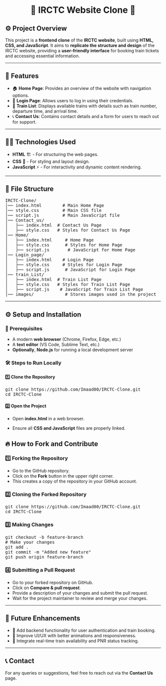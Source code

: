 <h1 align="center"> 🚆 IRCTC Website Clone 🚆 </h1>

<h2>⚙️ Project Overview</h2>
<p>
  This project is a <strong>frontend clone</strong> of the <strong>IRCTC website</strong>, built using <strong>HTML, CSS, and JavaScript</strong>. 
  It aims to <strong>replicate the structure and design</strong> of the IRCTC website, providing a <strong>user-friendly interface</strong> 
  for booking train tickets and accessing essential information.
</p>

<hr>

<h2>🚀 Features</h2>
<ul>
  <li>🏠 <strong>Home Page</strong>: Provides an overview of the website with navigation options.</li>
  <li>🔐 <strong>Login Page</strong>: Allows users to log in using their credentials.</li>
  <li>🚆 <strong>Train List</strong>: Displays available trains with details such as train number, departure time, and arrival time.</li>
  <li>📞 <strong>Contact Us</strong>: Contains contact details and a form for users to reach out for support.</li>
</ul>

<hr>

<h2>🧑‍💻 Technologies Used</h2>
<ul>
  <li><strong>HTML</strong> 🏗️ - For structuring the web pages.</li>
  <li><strong>CSS</strong> 🎨 - For styling and layout design.</li>
  <li><strong>JavaScript</strong> ⚡ - For interactivity and dynamic content rendering.</li>
</ul>

<hr>

<h2>📂 File Structure</h2>
<pre>
IRCTC-Clone/
│── index.html        # Main Home Page
│── style.css         # Main CSS file
│── script.js         # Main JavaScript file
│── Contact_us/
│   ├── index.html  # Contact Us Page
│   ├── style.css   # Styles for Contact Us Page
│── Home/
│   ├── index.html     # Home Page
│   ├── style.css      # Styles for Home Page
│   ├── script.js       # JavaScript for Home Page
│── Login_page/
│   ├── index.html    # Login Page
│   ├── style.css     # Styles for Login Page
│   ├── script.js      # JavaScript for Login Page
│── train_List/
│   ├── index.html  # Train List Page
│   ├── style.css   # Styles for Train List Page
│   ├── script.js    # JavaScript for Train List Page
│── images/            # Stores images used in the project
</pre>

<hr>

<h2>⚙️ Setup and Installation</h2>

<h3>📌 Prerequisites</h3>
<ul>
  <li>A modern <strong>web browser</strong> (Chrome, Firefox, Edge, etc.)</li>
  <li>A <strong>text editor</strong> (VS Code, Sublime Text, etc.)</li>
  <li><strong>Optionally</strong>, <strong>Node.js</strong> for running a local development server</li>
</ul>

<h3>🛠️ Steps to Run Locally</h3>

<h4>1️⃣ Clone the Repository</h4>
<pre>
git clone https://github.com/Imaad00/IRCTC-Clone.git
cd IRCTC-Clone
</pre>

<h4>2️⃣ Open the Project</h4>
<ul>
  <li><p>Open <strong>index.html</strong> in a web browser.</p></li>
  <li><p>Ensure all <strong>CSS and JavaScript</strong> files are properly linked.</p></li>
</ul>


<h2>🔥 How to Fork and Contribute</h2>

<h3>1️⃣ Forking the Repository</h3>
<ul>
  <li>Go to the GitHub repository.</li>
  <li>Click on the <strong>Fork</strong> button in the upper right corner.</li>
  <li>This creates a copy of the repository in your GitHub account.</li>
</ul>

<h3>2️⃣ Cloning the Forked Repository</h3>
<pre>
git clone https://github.com/Imaad00/IRCTC-Clone.git
cd IRCTC-Clone
</pre>

<h3>3️⃣ Making Changes</h3>
<pre>
git checkout -b feature-branch
# Make your changes
git add .
git commit -m "Added new feature"
git push origin feature-branch
</pre>

<h3>4️⃣ Submitting a Pull Request</h3>
<ul>
  <li>Go to your forked repository on GitHub.</li>
  <li>Click on <strong>Compare & pull request</strong>.</li>
  <li>Provide a description of your changes and submit the pull request.</li>
  <li>Wait for the project maintainer to review and merge your changes.</li>
</ul>

<hr>

<h2>🚀 Future Enhancements</h2>
<ul>
  <li>🔹 Add backend functionality for user authentication and train booking.</li>
  <li>🔹 Improve UI/UX with better animations and responsiveness.</li>
  <li>🔹 Integrate real-time train availability and PNR status tracking.</li>
</ul>

<hr>

<h2>📞 Contact</h2>
<p>For any queries or suggestions, feel free to reach out via the <strong>Contact Us</strong> page.</p>
